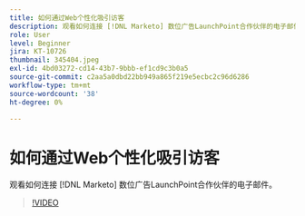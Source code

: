 ```yaml
---
title: 如何通过Web个性化吸引访客
description: 观看如何连接 [!DNL Marketo] 数位广告LaunchPoint合作伙伴的电子邮件。
role: User
level: Beginner
jira: KT-10726
thumbnail: 345404.jpeg
exl-id: 4bd03272-cd14-43b7-9bbb-ef1cd9c3b0a5
source-git-commit: c2aa5a0dbd22bb949a865f219e5ecbc2c96d6286
workflow-type: tm+mt
source-wordcount: '38'
ht-degree: 0%

---
```


# 如何通过Web个性化吸引访客

观看如何连接 [!DNL Marketo] 数位广告LaunchPoint合作伙伴的电子邮件。

>[!VIDEO](https://video.tv.adobe.com/v/345404/?quality=12&learn=on)
